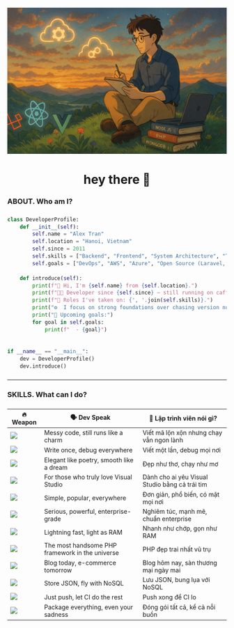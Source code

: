 ![Mô tả ảnh](./assets/tranthethang.png)

###

<h1 align="center">hey there 👋</h1>

###

<h3 align="left">ABOUT. Who am I?</h3>

###

```python
class DeveloperProfile:
    def __init__(self):
        self.name = "Alex Tran"
        self.location = "Hanoi, Vietnam"
        self.since = 2011
        self.skills = ["Backend", "Frontend", "System Architecture", "Team Leadership"]
        self.goals = ["DevOps", "AWS", "Azure", "Open Source (Laravel, React, Vue)"]

    def introduce(self):
        print(f"👋 Hi, I'm {self.name} from {self.location}.")
        print(f"👨‍💻 Developer since {self.since} — still running on caffeine and curiosity.\n")
        print(f"🔧 Roles I've taken on: {', '.join(self.skills)}.")
        print("⚙️  I focus on strong foundations over chasing version numbers.\n")
        print("📌 Upcoming goals:")
        for goal in self.goals:
            print(f"  - {goal}")


if __name__ == "__main__":
    dev = DeveloperProfile()
    dev.introduce()
```

###

---

<h3 align="left">SKILLS. What can I do?</h3>

###

| 🔥 Weapon | 🗣️ Dev Speak | 🐲 Lập trình viên nói gì? |
|----------|--------------|----------------------------|
| <img src="https://cdn.jsdelivr.net/gh/devicons/devicon/icons/php/php-plain.svg" style="height:36px;" /> | Messy code, still runs like a charm | Viết mã lộn xộn nhưng chạy vẫn ngon lành |
| <img src="https://cdn.jsdelivr.net/gh/devicons/devicon/icons/java/java-original-wordmark.svg" style="height:36px;" /> | Write once, debug everywhere | Viết một lần, debug mọi nơi |
| <img src="https://cdn.jsdelivr.net/gh/devicons/devicon/icons/ruby/ruby-plain-wordmark.svg" style="height:36px;" /> | Elegant like poetry, smooth like a dream | Đẹp như thơ, chạy như mơ |
| <img src="https://cdn.jsdelivr.net/gh/devicons/devicon/icons/dot-net/dot-net-plain-wordmark.svg" style="height:36px;" /> | For those who truly love Visual Studio | Dành cho ai yêu Visual Studio bằng cả trái tim |
| <img src="https://cdn.jsdelivr.net/gh/devicons/devicon/icons/mysql/mysql-plain-wordmark.svg" style="height:36px;" /> | Simple, popular, everywhere | Đơn giản, phổ biến, có mặt mọi nơi |
| <img src="https://cdn.jsdelivr.net/gh/devicons/devicon/icons/postgresql/postgresql-plain-wordmark.svg" style="height:36px;" /> | Serious, powerful, enterprise-grade | Nghiêm túc, mạnh mẽ, chuẩn enterprise |
| <img src="https://cdn.jsdelivr.net/gh/devicons/devicon/icons/redis/redis-plain-wordmark.svg" style="height:36px;" /> | Lightning fast, light as RAM | Nhanh như chớp, gọn như RAM |
| <img src="https://e7.pngegg.com/pngimages/802/126/png-clipart-laravel-web-development-web-application-php-software-framework-others-angle-text-thumbnail.png" style="height:36px;" /> | The most handsome PHP framework in the universe | PHP đẹp trai nhất vũ trụ |
| <img src="https://cdn.jsdelivr.net/gh/devicons/devicon/icons/wordpress/wordpress-plain-wordmark.svg" style="height:36px;" /> | Blog today, e-commerce tomorrow | Blog hôm nay, sàn thương mại ngày mai |
| <img src="https://cdn.jsdelivr.net/gh/devicons/devicon/icons/mongodb/mongodb-plain-wordmark.svg" style="height:36px;" /> | Store JSON, fly with NoSQL | Lưu JSON, bung lụa với NoSQL |
| <img src="https://cdn.jsdelivr.net/gh/devicons/devicon/icons/circleci/circleci-plain.svg" style="height:36px;" /> | Just push, let CI do the rest | Push xong để CI lo |
| <img src="https://cdn.jsdelivr.net/gh/devicons/devicon/icons/docker/docker-plain-wordmark.svg" style="height:36px;" /> | Package everything, even your sadness | Đóng gói tất cả, kể cả nỗi buồn |

